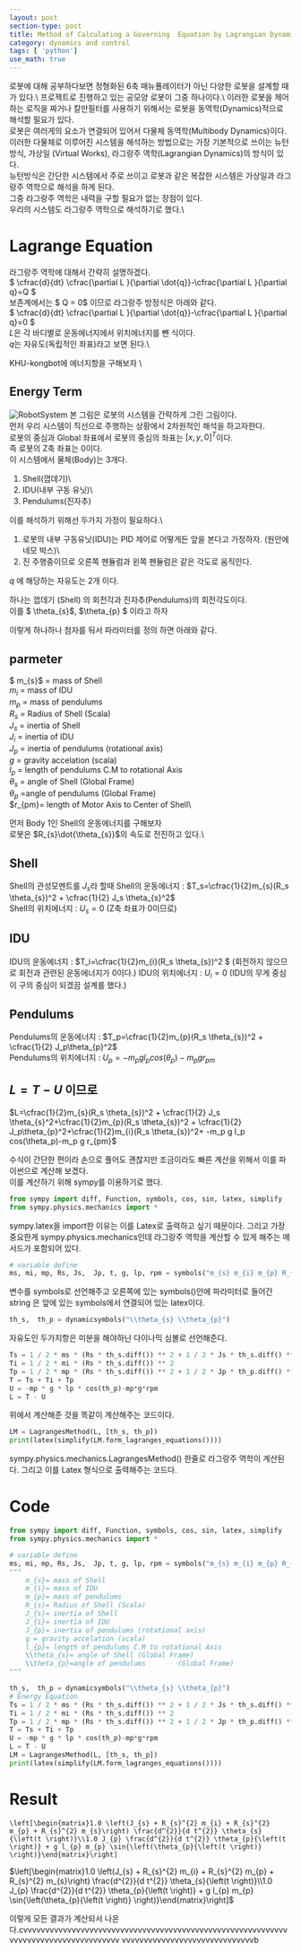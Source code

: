 ```yaml
---
layout: post
section-type: post
title: Method of Calculating a Governing  Equation by Lagrangian Dynamics Using Python
category: dynamics and control
tags: [ 'python']
use_math: true
---
```


로봇에 대해 공부하다보면 정형화된 6축 매뉴퓰레이터가 아닌 다양한 로봇을 설계할 때가 있다.\ 
프로젝트로 진행하고 있는 공모양 로봇이 그중 하나이다.\ 
이러한 로봇을 제어하는 로직을 짜거나 칼만필터를 사용하기 위해서는 로봇을 동역학(Dynamics)적으로 해석할 필요가 있다.\
로봇은 여러게의 요소가 연결되어 있어서 다물체 동역학(Multibody Dynamics)이다.\
이러한 다물체로 이루어진 시스템을 해석하는 방법으로는 가장 기본적으로 쓰이는 뉴턴방식, 가상일 (Virtual Works), 라그랑주 역학(Lagrangian Dynamics)의 방식이 있다.\
뉴턴방식은 간단한 시스템에서 주로 쓰이고 로봇과 같은 복잡한 시스템은 가상일과 라그랑주 역학으로 해석을 하게 된다.\
그중 라그랑주 역학은 내력을 구할 필요가 없는 장점이 있다.\
우리의 시스템도 라그랑주 역학으로 해석하기로 했다.\

# Lagrange Equation
라그랑주 역학에 대해서 간략히 설명하겠다.\
$ \cfrac{d}{dt} \cfrac{\partial L }{\partial \dot{q}}-\cfrac{\partial L }{\partial q}=Q  $ \
보존계에서는 $ Q = 0$ 이므로 라그랑주 방정식은 아래와 같다.\
$ \cfrac{d}{dt} \cfrac{\partial L }{\partial \dot{q}}-\cfrac{\partial L }{\partial q}=0  $ \
$L$은 각 바디별로 운동에너지에서 위치에너지를 뺀 식이다.\
$q$는 자유도(독립적인 좌표)라고 보면 된다.\ 


KHU-kongbot에 에너지항을 구해보자 \
## Energy Term
![RobotSystem](/img/lagrangeanalysis.jpg )
본 그림은 로봇의 시스템을 간략하게 그린 그림이다.\
먼저 우리 시스템이 직선으로 주행하는 상황에서 2차원적인 해석을 하고자한다.\
로봇의 중심과 Global 좌표에서 로봇의 중심의 좌표는 $[x,y,0]^T$이다. \
즉 로봇의 Z축 좌표는 0이다.\
이 시스템에서 물체(Body)는 3개다.

1) Shell(껍데기)\
2) IDU(내부 구동 유닛)\
3) Pendulums(진자추)

이를 해석하기 위해선 두가지 가정이 필요하다.\
1) 로봇의 내부 구동유닛(IDU)는 PID 제어로 어떻게든 앞을 본다고 가정하자. (원안에 네모 박스)\
2) 진 주행중이므로 오른쪽 펜듈럼과 왼쪽 펜듈럼은 같은 각도로 움직인다.



$q$ 에 해당하는 자유도는 2개 이다.

하나는 껍데기 (Shell) 의 회전각과 진자추(Pendulums)의 회전각도이다.\
이를  $ \theta_{s}$, $\theta_{p} $ 이라고 하자


이렇게 하나하나 첨자를 둬서 파라미터를 정의 하면 아래와 같다.
## parmeter
$ m_{s}$ = mass of Shell\
$m_{i}$ = mass of IDU\
$m_{p}$ = mass of pendulums\
$R_{s}$ =  Radius of Shell (Scala)\
$J_{s}$ = inertia of Shell\
$J_{i}$ = inertia of IDU\
$J_{p}$ = inertia of pendulums (rotational axis)\
$g$ = gravity accelation (scala)\
$l_{p}$ = length of pendulums C.M to rotational Axis\
$\theta_{s}$ = angle of Shell (Global Frame)\
$\theta_{p}$ =angle of pendulums (Global Frame)\
$r_{pm}= length of Motor Axis to Center of Shell\

먼저  Body 1인 Shell의 운동에너지를 구해보자\
로봇은 $R_{s}\dot{\theta_{s}}$의 속도로 전진하고 있다.\


## Shell
Shell의 관성모멘트를 $J_s$라 할때
Shell의 운동에너지 : $T_s=\cfrac{1}{2}m_{s}(R_s \theta_{s})^2 + \cfrac{1}{2} J_s \theta_{s}^2$\
Shell의 위치에너지 : $U_s=0$ 
(Z축 좌표가 0이므로)


## IDU
IDU의 운동에너지 : $T_i=\cfrac{1}{2}m_{i}(R_s \theta_{s})^2 $
(회전하지 않으므로 회전과 관련된 운동에너지가 0이다.)
IDU의 위치에너지 : $U_i=0$ 
(IDU의 무게 중심이 구의 중심이 되겠끔 설계를 했다.)


## Pendulums
Pendulums의 운동에너지 : $T_p=\cfrac{1}{2}m_{p}(R_s \theta_{s})^2 + \cfrac{1}{2} J_p\theta_{p}^2$\
Pendulums의 위치에너지 : $U_p= -m_p  g l_p cos(\theta_p)-m_p g r_{pm}$ 

## $L=T-U$ 이므로


$L=\cfrac{1}{2}m_{s}(R_s \theta_{s})^2 + \cfrac{1}{2} J_s \theta_{s}^2+\cfrac{1}{2}m_{p}(R_s \theta_{s})^2 + \cfrac{1}{2} J_p\theta_{p}^2+\cfrac{1}{2}m_{i}(R_s \theta_{s})^2+ -m_p  g l_p cos(\theta_p)-m_p g r_{pm}$

수식이 간단한 편이라 손으로 풀어도 괜찮지만 조금이라도 빠른 계산을 위해서 이를 파이썬으로 계산해 보겠다.\
이를 계산하기 위해 sympy를 이용하기로 했다.
```python
from sympy import diff, Function, symbols, cos, sin, latex, simplify
from sympy.physics.mechanics import *
```
sympy.latex을 import한 이유는 이를 Latex로 출력하고 싶기 때문이다.
그리고 가장 중요한게 sympy.physics.mechanics인데 라그랑주 역학을 계산할 수 있게 해주는 메서드가 포함되어 있다.


```python    
# variable define
ms, mi, mp, Rs, Js,  Jp, t, g, lp, rpm = symbols("m_{s} m_{i} m_{p} R_{s} J_{s} J_{p} t g l_{p} r_{pm}")
```
변수를 symbols로 선언해주고 오른쪽에 있는 symbols()안에 파라미터로 들어간 string 은 앞에 있는 symbols에서 연결되어 있는 latex이다.


```python
th_s,  th_p = dynamicsymbols("\\theta_{s} \\theta_{p}")
```
자유도인 두가지항은 미분을 해야하닌 다이나믹 심볼로 선언해준다.


```python
Ts = 1 / 2 * ms * (Rs * th_s.diff()) ** 2 + 1 / 2 * Js * th_s.diff() ** 2
Ti = 1 / 2 * mi * (Rs * th_s.diff()) ** 2
Tp = 1 / 2 * mp * (Rs * th_s.diff()) ** 2 + 1 / 2 * Jp * th_p.diff() ** 2
T = Ts + Ti + Tp
U = -mp * g * lp * cos(th_p)-mp*g*rpm
L = T - U
```
위에서 계산해준 것을 똑같이 계산해주는 코드이다.


```python
LM = LagrangesMethod(L, [th_s, th_p])
print(latex(simplify(LM.form_lagranges_equations())))
```
sympy.physics.mechanics.LagrangesMethod() 한줄로 라그랑주 역학이 계산된다.
그리고 이를 Latex 형식으로 출력해주는 코드다.

# Code
```python
from sympy import diff, Function, symbols, cos, sin, latex, simplify
from sympy.physics.mechanics import *

# variable define
ms, mi, mp, Rs, Js,  Jp, t, g, lp, rpm = symbols("m_{s} m_{i} m_{p} R_{s} J_{s} J_{p} t g l_{p} r_{pm}")
"""
    m_{s}= mass of Shell
    m_{i}= mass of IDU
    m_{p}= mass of pendulums
    R_{s}= Radius of Shell (Scala)
    J_{s}= inertia of Shell
    J_{i}= inertia of IDU
    J_{p}= inertia of pendulums (rotational axis)
    g = gravity accelation (scala)
    l_{p}= length of pendulums C.M to rotational Axis
    \\theta_{s}= angle of Shell (Global Frame)
    \\theta_{p}=angle of pendulums        (Global Frame)
"""

th_s,  th_p = dynamicsymbols("\\theta_{s} \\theta_{p}")
# Energy Equation
Ts = 1 / 2 * ms * (Rs * th_s.diff()) ** 2 + 1 / 2 * Js * th_s.diff() ** 2
Ti = 1 / 2 * mi * (Rs * th_s.diff()) ** 2
Tp = 1 / 2 * mp * (Rs * th_s.diff()) ** 2 + 1 / 2 * Jp * th_p.diff() ** 2
T = Ts + Ti + Tp
U = -mp * g * lp * cos(th_p)-mp*g*rpm
L = T - U
LM = LagrangesMethod(L, [th_s, th_p])
print(latex(simplify(LM.form_lagranges_equations())))
```



# Result
```dotnetcli
\left[\begin{matrix}1.0 \left(J_{s} + R_{s}^{2} m_{i} + R_{s}^{2} m_{p} + R_{s}^{2} m_{s}\right) \frac{d^{2}}{d t^{2}} \theta_{s}{\left(t \right)}\\1.0 J_{p} \frac{d^{2}}{d t^{2}} \theta_{p}{\left(t \right)} + g l_{p} m_{p} \sin{\left(\theta_{p}{\left(t \right)} \right)}\end{matrix}\right]
```

$\left[\begin{matrix}1.0 \left(J_{s} + R_{s}^{2} m_{i} + R_{s}^{2} m_{p} + R_{s}^{2} m_{s}\right) \frac{d^{2}}{d t^{2}} \theta_{s}{\left(t \right)}\\1.0 J_{p} \frac{d^{2}}{d t^{2}} \theta_{p}{\left(t \right)} + g l_{p} m_{p} \sin{\left(\theta_{p}{\left(t \right)} \right)}\end{matrix}\right]$


이렇게 모든 결과가 계산되서 나온다.cvvvvvvvvvvvvvvvvvvvvvvvvvvvvvvvvvvvvvvvvvvvvvvvvvvvvvvvvvvvvvvvvvvvvvvvvvvvvvvvvvvvvv  vvvvvvvvvvvvvvvvvvvvvvvvvvvvvvb